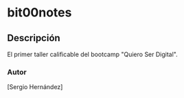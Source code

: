 # bit00notes
## Descripción
El primer taller calificable del bootcamp "Quiero Ser Digital".
### Autor
[Sergio Hernández]
